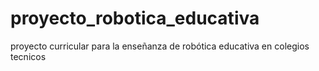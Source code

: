 # proyecto_robotica_educativa
proyecto curricular para la enseñanza de robótica educativa en colegios tecnicos 
